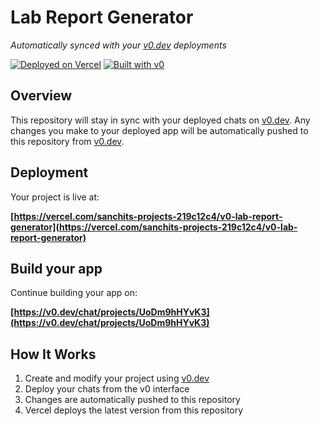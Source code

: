# Lab Report Generator

*Automatically synced with your [v0.dev](https://v0.dev) deployments*

[![Deployed on Vercel](https://img.shields.io/badge/Deployed%20on-Vercel-black?style=for-the-badge&logo=vercel)](https://vercel.com/sanchits-projects-219c12c4/v0-lab-report-generator)
[![Built with v0](https://img.shields.io/badge/Built%20with-v0.dev-black?style=for-the-badge)](https://v0.dev/chat/projects/UoDm9hHYvK3)

## Overview

This repository will stay in sync with your deployed chats on [v0.dev](https://v0.dev).
Any changes you make to your deployed app will be automatically pushed to this repository from [v0.dev](https://v0.dev).

## Deployment

Your project is live at:

**[https://vercel.com/sanchits-projects-219c12c4/v0-lab-report-generator](https://vercel.com/sanchits-projects-219c12c4/v0-lab-report-generator)**

## Build your app

Continue building your app on:

**[https://v0.dev/chat/projects/UoDm9hHYvK3](https://v0.dev/chat/projects/UoDm9hHYvK3)**

## How It Works

1. Create and modify your project using [v0.dev](https://v0.dev)
2. Deploy your chats from the v0 interface
3. Changes are automatically pushed to this repository
4. Vercel deploys the latest version from this repository